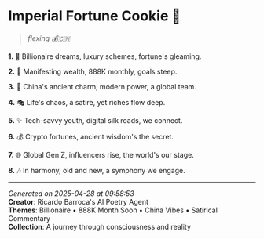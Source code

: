 # Imperial Fortune Cookie 🍪

> *flexing 💰🇨🇳*

**1.** 💎 Billionaire dreams, luxury schemes, fortune's gleaming.


**2.** 🎯 Manifesting wealth, 888K monthly, goals steep.


**3.** 🏮 China's ancient charm, modern power, a global team.


**4.** 🎭 Life's chaos, a satire, yet riches flow deep.


**5.** ✨ Tech-savvy youth, digital silk roads, we connect.


**6.** 💰 Crypto fortunes, ancient wisdom's the secret.


**7.** 🌐 Global Gen Z, influencers rise, the world's our stage.


**8.** 🎶 In harmony, old and new, a symphony we engage.



---

*Generated on 2025-04-28 at 09:58:53*  
**Creator**: Ricardo Barroca's AI Poetry Agent  
**Themes**: Billionaire • 888K Month Soon • China Vibes • Satirical Commentary  
**Collection**: A journey through consciousness and reality